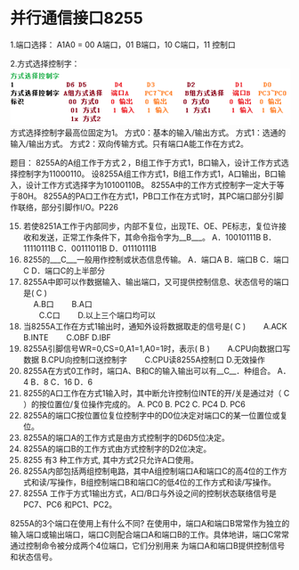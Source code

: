 # 并行通信接口8255

1.端口选择：
 A1A0 = 00 A端口，01 B端口，10 C端口，11 控制口

2.方式选择控制字：
 ![](8255control.png)
 方式选择控制字最高位固定为1。
 方式0：基本的输入/输出方式。
 方式1：选通的输入/输出方式。
 方式2：双向传输方式。只有端口A能工作在方式2。
 
 
题目：
 8255A的A组工作于方式２，B组工作于方式1，B口输入，设计工作方式选择控制字为11000110。
 设8255A组工作方式1，B组工作方式1，A口输出，B口输入，设计工作方式选择字为10100110B。
 8255A中的工作方式控制字一定大于等于80H。
 8255A的PA口工作在方式1，PB口工作在方式1时，其PC端口部分引脚作联络，部分引脚作I/O。P226
 
15.	若使8251A工作于内部同步，内部不复位，出现TE、OE、PE标志，复位许接收和发送，正常工作条件下，其命令指令字为__B___。
	A．10010111B  B．11110111B    C．00111011B   D．01110111B
17.	8255的___C___一般用作控制或状态信息传输。
A．端口A 	B．端口B 	C．端口C 	D．端口C的上半部分
20.	8255A中即可以作数据输入、输出端口，又可提供控制信息、状态信号的端口是(   C   )  
  　 A.B口           　　B.A口  
　　C.C口          　　D.以上三个端口均可以  
24.	当8255A工作在方式1输出时，通知外设将数据取走的信号是(  C  )
　　A.ACK        B.INTE
　　C.OBF        D.IBF
27.	8255A引脚信号WR=0,CS=0,A1=1,A0=1时，表示(  B  )
　　A.CPU向数据口写数据     B.CPU向控制口送控制字
　　C.CPU读8255A控制口    D.无效操作
28.	8255A在方式0工作时，端口A、B和C的输入输出可以有__C__．种组合。
A．4	B．8	C．16	D．6
31.	8255的A口工作在方式1输入时，其中断允许控制位INTE的开/关是通过对（  C   ）的按位置位/复位操作完成的。
A. PC0           B. PC2          C. PC4              D. PC6
7.	8255A的端口C按位置位复位控制字中的D0位决定对端口C的某一位置位或复位。
8.	8255A的端口A的工作方式是由方式控制字的D6D5位决定。
9.	8255A的端口B的工作方式由方式控制字的D2位决定。
14.	8255 有3 种工作方式, 其中方式2只允许A口使用。
15.	8255A内部包括两组控制电路，其中A组控制端口A和端口C的高4位的工作方式和读/写操作，B组控制端口B和端口C的低4位的工作方式和读/写操作。
17.	8255A 工作于方式1输出方式，A口/B口与外设之间的控制状态联络信号是PC7、PC6    和PC1、PC2。

8255A的3个端口在使用上有什么不同?
在使用中，端口A和端口B常常作为独立的输入端口或输出端口，端口C则配合端口A和端口B的工作。具体地讲，端口C常常通过控制命令被分成两个4位端口，它们分别用来
为端口A和端口B提供控制信号和状态信号。
